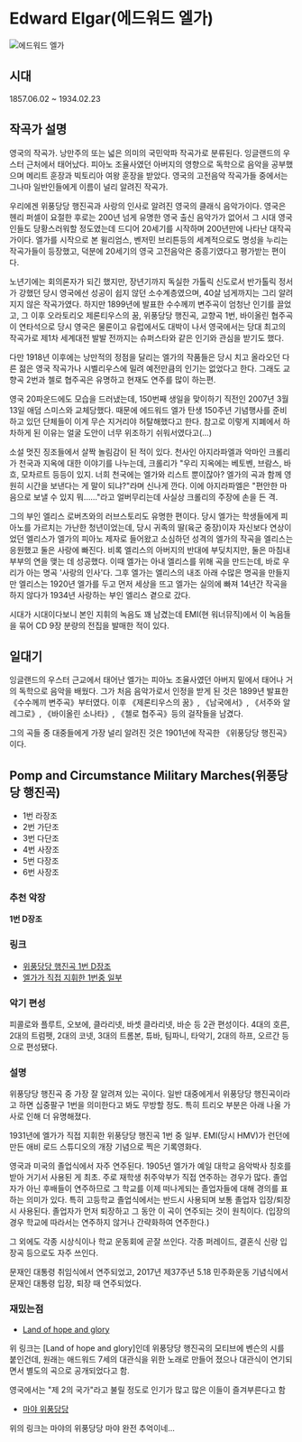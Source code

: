 # Edward Elgar(에드워드 엘가)

![에드워드 엘가](https://upload.wikimedia.org/wikipedia/commons/thumb/c/ce/Edward_Elgar.jpg/440px-Edward_Elgar.jpg)

## 시대

1857.06.02 ~ 1934.02.23

## 작곡가 설명

영국의 작곡가. 낭만주의 또는 넓은 의미의 국민악파 작곡가로 분류된다. 잉글랜드의 우스터 근처에서 태어났다. 피아노 조율사였던 아버지의 영향으로 독학으로 음악을 공부했으며 메리트 훈장과 빅토리아 여왕 훈장을 받았다. 영국의 고전음악 작곡가들 중에서는 그나마 일반인들에게 이름이 널리 알려진 작곡가.

우리에겐 위풍당당 행진곡과 사랑의 인사로 알려진 영국의 클래식 음악가이다. 영국은 헨리 퍼셀이 요절한 후로는 200년 넘게 유명한 영국 출신 음악가가 없어서 그 시대 영국인들도 당황스러워할 정도였는데 드디어 20세기를 시작하며 200년만에 나타난 대작곡가이다. 엘가를 시작으로 본 윌리엄스, 벤저민 브리튼등의 세계적으로도 명성을 누리는 작곡가들이 등장했고, 덕분에 20세기의 영국 고전음악은 중흥기였다고 평가받는 편이다.

노년기에는 회의론자가 되긴 했지만, 장년기까지 독실한 가톨릭 신도로서 반가톨릭 정서가 강했던 당시 영국에선 성공이 쉽지 않던 소수계층였으며, 40살 넘게까지는 그리 알려지지 않은 작곡가였다. 하지만 1899년에 발표한 수수께끼 변주곡이 엄청난 인기를 끌었고, 그 이후 오라토리오 제론티우스의 꿈, 위풍당당 행진곡, 교향곡 1번, 바이올린 협주곡이 연타석으로 당시 영국은 물론이고 유럽에서도 대박이 나서 영국에서는 당대 최고의 작곡가로 제1차 세계대전 발발 전까지는 슈퍼스타와 같은 인기와 관심을 받기도 했다.

다만 1918년 이후에는 낭만적의 정점을 달리는 엘가의 작품들은 당시 치고 올라오던 다른 젊은 영국 작곡가나 시벨리우스에 밀려 예전만큼의 인기는 없었다고 한다. 그래도 교향곡 2번과 첼로 협주곡은 유명하고 현재도 연주를 많이 하는편.

영국 20파운드에도 모습을 드러냈는데, 150번째 생일을 맞이하기 직전인 2007년 3월 13일 애덤 스미스와 교체당했다. 때문에 에드워드 엘가 탄생 150주년 기념행사를 준비하고 있던 단체들이 이게 무슨 지거리야 허탈해했다고 한다. 참고로 이렇게 지폐에서 하차하게 된 이유는 얼굴 도안이 너무 위조하기 쉬워서였다고(...)

소설 멋진 징조들에서 살짝 놀림감이 된 적이 있다. 천사인 아지라파엘과 악마인 크롤리가 천국과 지옥에 대한 이야기를 나누는데, 크롤리가 "우리 지옥에는 베토벤, 브람스, 바흐, 모차르트 등등이 있지. 너희 천국에는 엘가와 리스트 뿐이잖아? 엘가의 곡과 함께 영원히 시간을 보낸다는 게 말이 되냐?"라며 신나게 깐다. 이에 아지라파엘은 "편안한 마음으로 보낼 수 있지 뭐......"라고 얼버무리는데 사실상 크롤리의 주장에 손을 든 격.

그의 부인 엘리스 로버츠와의 러브스토리도 유명한 편이다. 당시 엘가는 학생들에게 피아노를 가르치는 가난한 청년이었는데, 당시 귀족의 딸(육군 중장)이자 자신보다 연상이었던 엘리스가 엘가의 피아노 제자로 들어왔고 소심하던 성격의 엘가의 작곡을 엘리스는 응원했고 둘은 사랑에 빠진다. 비록 엘리스의 아버지의 반대에 부딪치지만, 둘은 마침내 부부의 연을 맺는 데 성공했다. 이때 엘가는 아내 엘리스를 위해 곡을 만드는데, 바로 우리가 아는 명곡 '사랑의 인사'다. 그후 엘가는 엘리스의 내조 아래 수많은 명곡을 만들지만 엘리스는 1920년 엘가를 두고 먼저 세상을 뜨고 엘가는 실의에 빠져 14년간 작곡을 하지 않다가 1934년 사랑하는 부인 엘리스 곁으로 갔다.

시대가 시대이다보니 본인 지휘의 녹음도 꽤 남겼는데 EMI(현 워너뮤직)에서 이 녹음들을 묶어 CD 9장 분량의 전집을 발매한 적이 있다.

## 일대기

잉글랜드의 우스터 근교에서 태어난 엘가는 피아노 조율사였던 아버지 밑에서 태어나 거의 독학으로 음악을 배웠다. 그가 처음 음악가로서 인정을 받게 된 것은 1899년 발표한 《수수께끼 변주곡》부터였다. 이후 《제론티우스의 꿈》, 《남국에서》, 《서주와 알레그로》, 《바이올린 소나타》, 《첼로 협주곡》등의 걸작들을 남겼다.

그의 곡들 중 대중들에게 가장 널리 알려진 것은 1901년에 작곡한 《위풍당당 행진곡》이다.

## Pomp and Circumstance Military Marches(위풍당당 행진곡)

- 1번 라장조
- 2번 가단조
- 3번 다단조
- 4번 사장조
- 5번 다장조
- 6번 사장조

### 추천 악장

**1번 D장조**

### 링크

- [위풍당당 행진곡 1번 D장조](https://www.youtube.com/watch?v=Q0PHWKRFgZ0&feature=youtu.be)
- [엘가가 직접 지휘한 1번중 일부](https://youtu.be/kgBjUv_50kY)

### 악기 편성

피콜로와 플루트, 오보에, 클라리넷, 바셋 클라리넷, 바순 등 2관 편성이다. 4대의 호른, 2대의 트럼펫, 2대의 코넷, 3대의 트롬본, 튜바, 팀파니, 타악기, 2대의 하프, 오르간 등으로 편성됐다.

### 설명

위풍당당 행진곡 중 가장 잘 알려져 있는 곡이다. 일반 대중에게서 위풍당당 행진곡이라고 하면 십중팔구 1번을 의미한다고 봐도 무방할 정도. 특히 트리오 부분은 아래 나올 가사로 인해 더 유명해졌다.

1931년에 엘가가 직접 지휘한 위풍당당 행진곡 1번 중 일부. EMI(당시 HMV)가 런던에 만든 애비 로드 스튜디오의 개장 기념으로 찍은 기록영화다.

영국과 미국의 졸업식에서 자주 연주된다. 1905년 엘가가 예일 대학교 음악박사 칭호를 받아 거기서 사용된 게 최초. 주로 재학생 취주악부가 직접 연주하는 경우가 많다. 졸업자가 아닌 후배들이 연주하므로 그 학교를 이제 떠나게되는 졸업자들에 대해 경의를 표하는 의미가 있다. 특히 고등학교 졸업식에서는 반드시 사용되며 보통 졸업자 입장/퇴장시 사용된다. 졸업자가 먼저 퇴장하고 그 동안 이 곡이 연주되는 것이 원칙이다. (입장의 경우 학교에 따라서는 연주하지 않거나 간략화하여 연주한다.)

그 외에도 각종 시상식이나 학교 운동회에 곧잘 쓰인다. 각종 퍼레이드, 결혼식 신랑 입장곡 등으로도 자주 쓰인다.

문재인 대통령 취임식에서 연주되었고, 2017년 제37주년 5.18 민주화운동 기념식에서 문재인 대통령 입장, 퇴장 때 연주되었다.

### 재밌는점

- [Land of hope and glory](https://youtu.be/sG7kyfWzxbs)

위 링크는 [Land of hope and glory]인데 위풍당당 행진곡의 모티브에 벤슨의 시를 붙인건데, 원래는 애드워드 7세의 대관식을 위한 노래로 만들어 졌으나 대관식이 연기되면서 별도의 곡으로 공개되었다고 함.

영국에서는 "제 2의 국가"라고 불릴 정도로 인기가 많고 많은 이들이 즐겨부른다고 함

- [마야 위풍당당](https://youtu.be/3osEnNJ9Z5k)

위의 링크는 마야의 위풍당당
마야 완전 추억이네...
